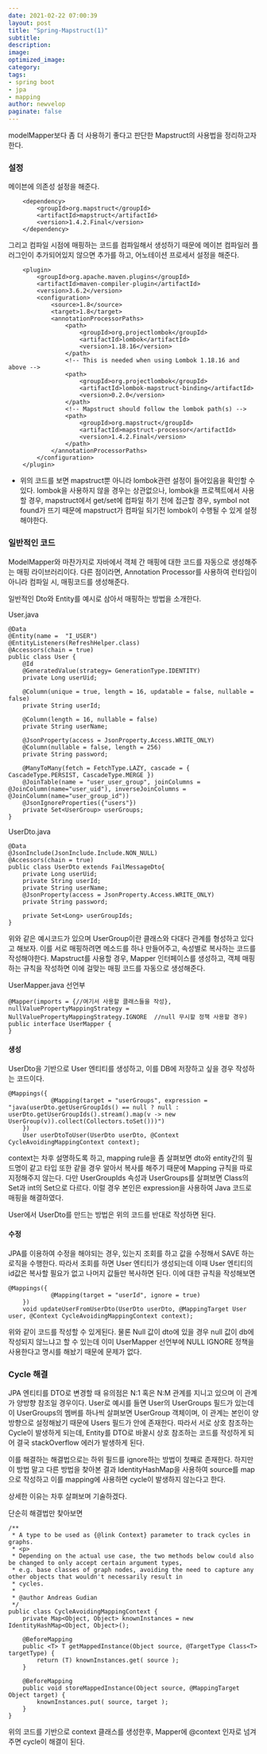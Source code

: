 ```yaml
---
date: 2021-02-22 07:00:39
layout: post
title: "Spring-Mapstruct(1)"
subtitle:
description:
image:
optimized_image:
category:
tags:
- spring boot
- jpa
- mapping
author: newvelop
paginate: false
---
```

modelMapper보다 좀 더 사용하기 좋다고 판단한 Mapstruct의 사용법을 정리하고자 한다.

### 설정
메이븐에 의존성 설정을 해준다.
```
    <dependency>
        <groupId>org.mapstruct</groupId>
        <artifactId>mapstruct</artifactId>
        <version>1.4.2.Final</version>
    </dependency>
```

그리고 컴파일 시점에 매핑하는 코드를 컴파일해서 생성하기 때문에 메이븐 컴파일러 플러그인이 추가되어있지 않으면 추가를 하고, 어노테이션 프로세서 설정을 해준다.
```
    <plugin>
        <groupId>org.apache.maven.plugins</groupId>
        <artifactId>maven-compiler-plugin</artifactId>
        <version>3.6.2</version>
        <configuration>
            <source>1.8</source>
            <target>1.8</target>
            <annotationProcessorPaths>
                <path>
                    <groupId>org.projectlombok</groupId>
                    <artifactId>lombok</artifactId>
                    <version>1.18.16</version>
                </path>
                <!-- This is needed when using Lombok 1.18.16 and above -->
                <path>
                    <groupId>org.projectlombok</groupId>
                    <artifactId>lombok-mapstruct-binding</artifactId>
                    <version>0.2.0</version>
                </path>
                <!-- Mapstruct should follow the lombok path(s) -->
                <path>
                    <groupId>org.mapstruct</groupId>
                    <artifactId>mapstruct-processor</artifactId>
                    <version>1.4.2.Final</version>
                </path>
            </annotationProcessorPaths>
        </configuration>
    </plugin>
```

* 위의 코드를 보면 mapstruct뿐 아니라 lombok관련 설정이 들어있음을 확인할 수 있다. lombok을 사용하지 않을 경우는 상관없으나, lombok을 프로젝트에서 사용할 경우, mapstruct에서 get/set에 컴파일 하기 전에 접근할 경우, symbol not found가 뜨기 때문에 mapstruct가 컴파일 되기전 lombok이 수행될 수 있게 설정해야한다.


### 일반적인 코드
ModelMapper와 마찬가지로 자바에서 객체 간 매핑에 대한 코드를 자동으로 생성해주는 매핑 라이브러리이다. 다른 점이라면, Annotation Processor를 사용하여 런타임이 아니라 컴파일 시, 매핑코드를 생성해준다.

일반적인 Dto와 Entity를 예시로 삼아서 매핑하는 방법을 소개한다.

User.java
```
@Data
@Entity(name =  "I_USER")
@EntityListeners(RefreshHelper.class)
@Accessors(chain = true)
public class User {
    @Id
    @GeneratedValue(strategy= GenerationType.IDENTITY)
    private Long userUid;

    @Column(unique = true, length = 16, updatable = false, nullable = false)
    private String userId;

    @Column(length = 16, nullable = false)
    private String userName;

    @JsonProperty(access = JsonProperty.Access.WRITE_ONLY)
    @Column(nullable = false, length = 256)
    private String password;

    @ManyToMany(fetch = FetchType.LAZY, cascade = { CascadeType.PERSIST, CascadeType.MERGE })
    @JoinTable(name = "user_user_group", joinColumns = @JoinColumn(name="user_uid"), inverseJoinColumns = @JoinColumn(name="user_group_id"))
    @JsonIgnoreProperties({"users"})
    private Set<UserGroup> userGroups;
}
```

UserDto.java
```
@Data
@JsonInclude(JsonInclude.Include.NON_NULL)
@Accessors(chain = true)
public class UserDto extends FailMessageDto{
    private Long userUid;
    private String userId;
    private String userName;
    @JsonProperty(access = JsonProperty.Access.WRITE_ONLY)
    private String password;

    private Set<Long> userGroupIds;
}
```

위와 같은 예시코드가 있으며 UserGroup이란 클래스와 다대다 관계를 형성하고 있다고 해보자.
이를 서로 매핑하려면 메소드를 하나 만들어주고, 속성별로 복사하는 코드를 작성해야한다.
Mapstruct를 사용할 경우, Mapper 인터페이스를 생성하고, 객체 매핑하는 규칙을 작성하면 이에 걸맞는 매핑 코드를 자동으로 생성해준다.

UserMapper.java 선언부
```
@Mapper(imports = {//여기서 사용할 클래스들을 작성}, nullValuePropertyMappingStrategy = NullValuePropertyMappingStrategy.IGNORE  //null 무시할 정책 사용할 경우)
public interface UserMapper {
}
```

#### 생성
UserDto을 기반으로 User 엔티티를 생성하고, 이를 DB에 저장하고 싶을 경우 작성하는 코드이다.
```
@Mappings({
            @Mapping(target = "userGroups", expression = "java(userDto.getUserGroupIds() == null ? null : userDto.getUserGroupIds().stream().map(v -> new UserGroup(v)).collect(Collectors.toSet()))")
    })
    User userDtoToUser(UserDto userDto, @Context CycleAvoidingMappingContext context);
```
context는 차후 설명하도록 하고, mapping rule을 좀 살펴보면 dto와 entity간의 필드명이 같고 타입 또한 같을 경우 알아서 복사를 해주기 때문에 Mapping 규칙을 따로 지정해주지 않는다. 다만 UserGroupIds 속성과 UserGroups를 살펴보면 Class의 Set과 int의 Set으로 다르다. 이럴 경우 본인은 expression을 사용하여 Java 코드로 매핑을 해결하였다.

User에서 UserDto를 만드는 방법은 위의 코드를 반대로 작성하면 된다.

#### 수정
JPA를 이용하여 수정을 해야되는 경우, 있는지 조회를 하고 값을 수정해서 SAVE 하는 로직을 수행한다.
따라서 조회를 하면 User 엔티티가 생성되는데 이때 User 엔티티의 id값은 복사할 필요가 없고 나머지 값들만 복사하면 된다. 이에 대한 규칙을 작성해보면 
```
@Mappings({
            @Mapping(target = "userId", ignore = true)
    })
    void updateUserFromUserDto(UserDto userDto, @MappingTarget User user, @Context CycleAvoidingMappingContext context);
```
위와 같이 코드를 작성할 수 있게된다. 물론 Null 값이 dto에 있을 경우 null 값이 db에 작성되지 않느냐고 할 수 있는데 이미 UserMapper 선언부에 NULL IGNORE 정책을 사용한다고 명시를 해놨기 때문에 문제가 없다.

### Cycle 해결
JPA 엔티티를 DTO로 변경할 때 유의점은 N:1 혹은 N:M 관계를 지니고 있으며 이 관계가 양방향 참조일 경우이다. User로 예시를 들면 User의 UserGroups 필드가 있는데 이 UserGroups의 멤버를 하나씩 살펴보면 UserGroup 객체이며, 이 관계는 본인이 양방향으로 설정해놨기 때문에 Users 필드가 안에 존재한다. 따라서 서로 상호 참조하는 Cycle이 발생하게 되는데, Entity를 DTO로 바꿀시 상호 참조하는 코드를 작성하게 되어 결국 stackOverflow 에러가 발생하게 된다.

이를 해결하는 해결법으로는 하위 필드를 ignore하는 방법이 첫째로 존재한다. 하지만 이 방법 말고 다른 방법을 찾아본 결과 IdentityHashMap을 사용하여 source를 map으로 작성하고 이를 mapping에 사용하면 cycle이 발생하지 않는다고 한다.

상세한 이유는 차후 살펴보며 기술하겠다.

단순히 해결법만 찾아보면

```
/**
 * A type to be used as {@link Context} parameter to track cycles in graphs.
 * <p>
 * Depending on the actual use case, the two methods below could also be changed to only accept certain argument types,
 * e.g. base classes of graph nodes, avoiding the need to capture any other objects that wouldn't necessarily result in
 * cycles.
 *
 * @author Andreas Gudian
 */
public class CycleAvoidingMappingContext {
    private Map<Object, Object> knownInstances = new IdentityHashMap<Object, Object>();

    @BeforeMapping
    public <T> T getMappedInstance(Object source, @TargetType Class<T> targetType) {
        return (T) knownInstances.get( source );
    }

    @BeforeMapping
    public void storeMappedInstance(Object source, @MappingTarget Object target) {
        knownInstances.put( source, target );
    }
}
```
위의 코드를 기반으로 context 클래스를 생성한후, Mapper에 @context 인자로 넘겨주면 cycle이 해결이 된다.